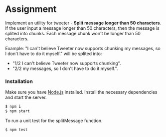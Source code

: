 # Assignment

Implement an utility for tweeter - **Split message longer than 50 characters**.
If the user input a message longer than 50 characters, then the message is splited into chunks. Each message chunk won't be longer than 50 characters.

Example: "I can't believe Tweeter now supports chunking my messages, so I don't have to do it myself." will be splited into:
  - "1/2 I can't believe Tweeter now supports chunking".
  - "2/2 my messages, so I don't have to do it myself.".

### Installation

Make sure you have [Node.js](https://nodejs.org/) installed.
Install the necessary dependencies and start the server.
```sh
$ npm i
$ npm start
```
To run a unit test for the splitMessage function.
```sh
$ npm test
```